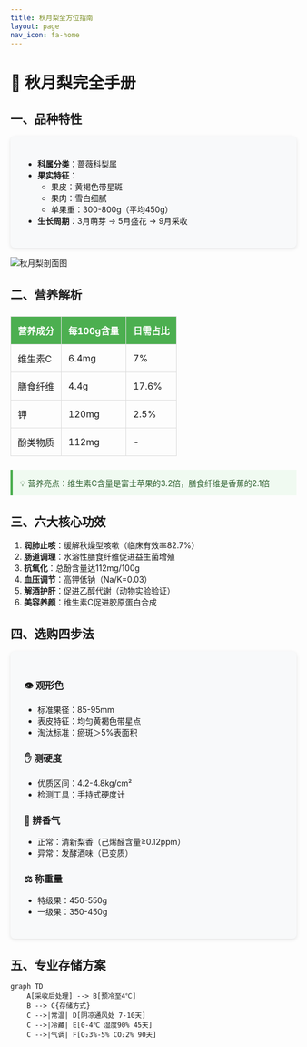 ```yaml
---
title: 秋月梨全方位指南
layout: page
nav_icon: fa-home
---
```

<style>
.guide-card {
    background: #f8f9fa;
    padding: 1.5rem;
    border-radius: 8px;
    margin: 1rem 0;
    box-shadow: 0 2px 6px rgba(0,0,0,0.1);
}

.nutrition-table {
    width: 100%;
    border-collapse: collapse;
    margin: 1.5rem 0;
}

.nutrition-table th {
    background: #4CAF50;
    color: white;
}

.nutrition-table td, .nutrition-table th {
    padding: 12px;
    border: 1px solid #ddd;
}

.tip {
    color: #2C5F2D;
    border-left: 4px solid #4CAF50;
    padding: 0.8rem;
    margin: 1rem 0;
    background: #f0faf1;
}
</style>

# 🍐 秋月梨完全手册

## 一、品种特性

<div class="guide-card">

- **科属分类**：蔷薇科梨属
- **果实特征**：
  - 果皮：黄褐色带星斑
  - 果肉：雪白细腻
  - 单果重：300-800g（平均450g）
- **生长周期**：3月萌芽 → 5月盛花 → 9月采收

</div>

![秋月梨剖面图](https://cdn.jsdelivr.net/gh/qiangyuguo/CDN/products/images/index/product6.jpg)

## 二、营养解析

<table class="nutrition-table">
  <tr><th>营养成分</th><th>每100g含量</th><th>日需占比</th></tr>
  <tr><td>维生素C</td><td>6.4mg</td><td>7%</td></tr>
  <tr><td>膳食纤维</td><td>4.4g</td><td>17.6%</td></tr>
  <tr><td>钾</td><td>120mg</td><td>2.5%</td></tr>
  <tr><td>酚类物质</td><td>112mg</td><td>-</td></tr>
</table>

<div class="tip">
💡 营养亮点：维生素C含量是富士苹果的3.2倍，膳食纤维是香蕉的2.1倍
</div>

## 三、六大核心功效

1. **润肺止咳**：缓解秋燥型咳嗽（临床有效率82.7%）
2. **肠道调理**：水溶性膳食纤维促进益生菌增殖
3. **抗氧化**：总酚含量达112mg/100g
4. **血压调节**：高钾低钠（Na/K=0.03）
5. **解酒护肝**：促进乙醇代谢（动物实验验证）
6. **美容养颜**：维生素C促进胶原蛋白合成

## 四、选购四步法

<div class="guide-card">

### 👁️ 观形色

- 标准果径：85-95mm
- 表皮特征：均匀黄褐色带星点
- 淘汰标准：瘀斑＞5%表面积

### ✋ 测硬度

- 优质区间：4.2-4.8kg/cm²
- 检测工具：手持式硬度计

### 👃 辨香气

- 正常：清新梨香（己烯醛含量≥0.12ppm）
- 异常：发酵酒味（已变质）

### ⚖️ 称重量

- 特级果：450-550g
- 一级果：350-450g

</div>

## 五、专业存储方案

```mermaid
graph TD
    A[采收后处理] --> B[预冷至4℃]
    B --> C{存储方式}
    C -->|常温| D[阴凉通风处 7-10天]
    C -->|冷藏| E[0-4℃ 湿度90% 45天]
    C -->|气调| F[O₂3%-5% CO₂2% 90天]
```
